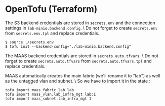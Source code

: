 # OpenTofu (Terraform)

The S3 backend credentials are stored in `secrets.env` and the connection settings in `lab-minio.backend.config`. \ 
Do not forget to create `secrets.env` from `secrets.env.tpl` and replace credentials.
```console
$ source ./secrets.env
$ tofu init --backend-config="./lab-minio.backend.config"
```

The MAAS backend credentials are stored in `secrets.auto.tfvars`. \ 
Do not forget to create `secrets.auto.tfvars` from `secrets.auto.tfvars.tpl` and replace credentials.

MAAS automatically creates the main fabric (we'll rename it to "lab") as well as the untagged vlan and subnet. \ 
So we have to import it in the state :
```console
tofu import maas_fabric.lab lab
tofu import maas_vlan.lab_infra_mgt lab:1
tofu import maas_subnet.lab_infra_mgt 1 
```